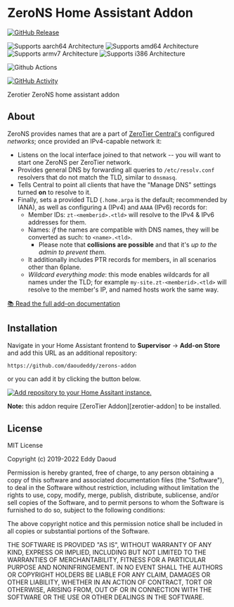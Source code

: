# ZeroNS Home Assistant Addon

[![GitHub Release][releases-shield]][releases]

![Supports aarch64 Architecture][aarch64-shield]
![Supports amd64 Architecture][amd64-shield]
![Supports armv7 Architecture][armv7-shield]
![Supports i386 Architecture][i386-shield]

![Github Actions][github-actions-shield]

[![GitHub Activity][commits-shield]][commits]

Zerotier ZeroNS home assistant addon

## About

ZeroNS provides names that are a part of [ZeroTier Central's](https://my.zerotier.com) configured _networks_; once provided an IPv4-capable network it:

- Listens on the local interface joined to that network -- you will want to start one ZeroNS per ZeroTier network.
- Provides general DNS by forwarding all queries to `/etc/resolv.conf` resolvers that do not match the TLD, similar to `dnsmasq`.
- Tells Central to point all clients that have the "Manage DNS" settings turned **on** to resolve to it.
- Finally, sets a provided TLD (`.home.arpa` is the default; recommended by IANA), as well as configuring `A` (IPv4) and `AAAA` (IPv6) records for:
  - Member IDs: `zt-<memberid>.<tld>` will resolve to the IPv4 & IPv6 addresses for them.
  - Names: _if_ the names are compatible with DNS names, they will be converted as such: to `<name>.<tld>`.
    - Please note that **collisions are possible** and that it's _up to the admin to prevent them_.
  - It additionally includes PTR records for members, in all scenarios other than 6plane.
  - _Wildcard everything mode_: this mode enables wildcards for all names under the TLD; for example `my-site.zt-<memberid>.<tld>` will resolve to the member's IP, and named hosts work the same way.

[:books: Read the full add-on documentation][docs]

## Installation

Navigate in your Home Assistant frontend to **Supervisor** -> **Add-on Store** and add this URL as an additional repository:

```txt
https://github.com/daoudeddy/zerons-addon
```
or you can add it by clicking the
button below.

[![Add repository to your Home Assitant instance.][repository-badge]][repository]

**Note:** this addon require [ZeroTier Addon][zerotier-addon] to be installed.

## License

MIT License

Copyright (c) 2019-2022 Eddy Daoud

Permission is hereby granted, free of charge, to any person obtaining a copy
of this software and associated documentation files (the "Software"), to deal
in the Software without restriction, including without limitation the rights
to use, copy, modify, merge, publish, distribute, sublicense, and/or sell
copies of the Software, and to permit persons to whom the Software is
furnished to do so, subject to the following conditions:

The above copyright notice and this permission notice shall be included in all
copies or substantial portions of the Software.

THE SOFTWARE IS PROVIDED "AS IS", WITHOUT WARRANTY OF ANY KIND, EXPRESS OR
IMPLIED, INCLUDING BUT NOT LIMITED TO THE WARRANTIES OF MERCHANTABILITY,
FITNESS FOR A PARTICULAR PURPOSE AND NONINFRINGEMENT. IN NO EVENT SHALL THE
AUTHORS OR COPYRIGHT HOLDERS BE LIABLE FOR ANY CLAIM, DAMAGES OR OTHER
LIABILITY, WHETHER IN AN ACTION OF CONTRACT, TORT OR OTHERWISE, ARISING FROM,
OUT OF OR IN CONNECTION WITH THE SOFTWARE OR THE USE OR OTHER DEALINGS IN THE
SOFTWARE.

[aarch64-shield]: https://img.shields.io/badge/aarch64-yes-green.svg
[amd64-shield]: https://img.shields.io/badge/amd64-yes-green.svg
[armv7-shield]: https://img.shields.io/badge/armv7-yes-green.svg
[i386-shield]: https://img.shields.io/badge/i386-yes-green.svg
[commits-shield]: https://img.shields.io/github/commit-activity/y/daoudeddy/zerons-addon.svg
[commits]: https://github.com/daoudeddy/zerons-addon/commits/main
[docs]: zerons/DOCS.md
[github-actions-shield]: https://github.com/daoudeddy/zerons-addon/actions/workflows/build.yml/badge.svg
[github-actions]: https://github.com/daoudeddy/zerons-addon/actions
[releases-shield]: https://img.shields.io/github/release/daoudeddy/zerons-addon.svg
[releases]: https://github.com/daoudeddy/zerons-addon/releases
[repository-badge]: https://my.home-assistant.io/badges/supervisor_add_addon_repository.svg
[repository]: https://my.home-assistant.io/redirect/supervisor_add_addon_repository/?repository_url=https%3A%2F%2Fgithub.com%2Fdaoudeddy%2Fzerons-addon

